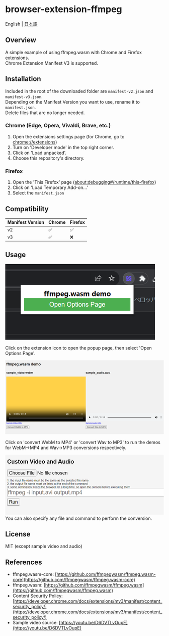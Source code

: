 # browser-extension-ffmpeg
English | [日本語](./README-ja.md)  

## Overview
A simple example of using ffmpeg.wasm with Chrome and Firefox extensions.  
Chrome Extension Manifest V3 is supported.

## Installation
Included in the root of the downloaded folder are `manifest-v2.json` and `manifest-v3.json`.  
Depending on the Manifest Version you want to use, rename it to `manifest.json`.  
Delete files that are no longer needed.

### Chrome (Edge, Opera, Vivaldi, Brave, etc.)
1. Open the extensions settings page \(for Chrome, go to [chrome://extensions](chrome://extensions)\)
2. Turn on 'Developer mode' in the top right corner.
3. Click on 'Load unpacked'.
4. Choose this repository's directory.

### Firefox
1. Open the 'This Firefox' page \([about:debugging#/runtime/this-firefox](about:debugging#/runtime/this-firefox)\)
2. Click on 'Load Temporary Add-on…'
3. Select the `manifest.json`

## Compatibility
| Manifest Version | Chrome | Firefox |
| --- | --- | --- |
| v2 | ✅ | ✅ |
| v3 | ✅ | ❌ |

## Usage
![screenshot](./images/popup.png)

Click on the extension icon to open the popup page, then select 'Open Options Page'.

![screenshot](./images/options1.png)

Click on 'convert WebM to MP4' or 'convert Wav to MP3' to run the demos for WebM->MP4 and Wav->MP3 conversions respectively.

![screenshot](./images/options2.png)
You can also specify any file and command to perform the conversion.


## License
MIT (except sample video and audio)

## References
- ffmpeg.wasm-core: [https://github.com/ffmpegwasm/ffmpeg.wasm-core](https://github.com/ffmpegwasm/ffmpeg.wasm-core)
- ffmpeg.wasm: [https://github.com/ffmpegwasm/ffmpeg.wasm](https://github.com/ffmpegwasm/ffmpeg.wasm)
- Content Security Policy: [https://developer.chrome.com/docs/extensions/mv3/manifest/content_security_policy/](https://developer.chrome.com/docs/extensions/mv3/manifest/content_security_policy/)
- Sample video source: [https://youtu.be/D6DVTLvOupE](https://youtu.be/D6DVTLvOupE)

